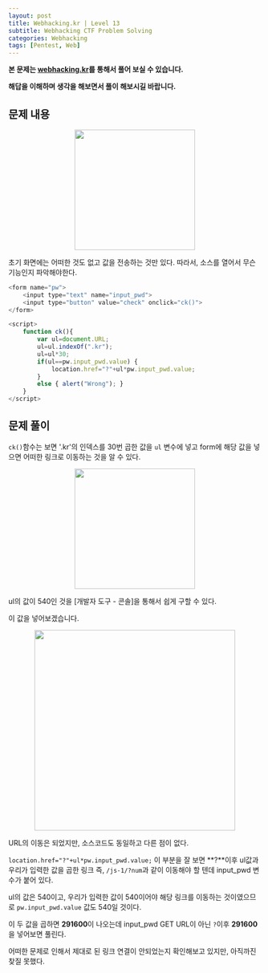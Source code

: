 ```yaml
---
layout: post
title: Webhacking.kr | Level 13
subtitle: Webhacking CTF Problem Solving
categories: Webhacking
tags: [Pentest, Web]
---
```


**본 문제는 [webhacking.kr](https://webhacking.kr)를 통해서 풀어 보실 수 있습니다.**

**해답을 이해하며 생각을 해보면서 풀이 해보시길 바랍니다.**

## 문제 내용

<p align="center">
<img src ="https://user-images.githubusercontent.com/78135526/196601493-6463e5ad-a105-4afa-9e1d-fe0d9a7f13a2.jpg" width = 240> 
</p>

초기 화면에는 어떠한 것도 없고 값을 전송하는 것만 있다. 따라서, 소스를 열어서 무슨 기능인지 파악해야한다.

```javascript
<form name="pw">
    <input type="text" name="input_pwd">
    <input type="button" value="check" onclick="ck()">
</form>

<script>
    function ck(){
        var ul=document.URL;
        ul=ul.indexOf(".kr");
        ul=ul*30;
        if(ul==pw.input_pwd.value) { 
            location.href="?"+ul*pw.input_pwd.value; 
        }
        else { alert("Wrong"); }
    }
</script>
```

## 문제 풀이

`ck()`함수는 보면 '.kr'의 인덱스를 30번 곱한 값을 `ul` 변수에 넣고 form에 해당 값을 넣으면 어떠한 링크로 이동하는 것을 알 수 있다.

<p align="center">
<img src ="https://user-images.githubusercontent.com/78135526/196602557-8f2e9807-76eb-4c8e-ac46-6ed6864fb60b.jpg" width = 240> 
</p>

ul의 값이 540인 것을 [개발자 도구 - 콘솔]을 통해서 쉽게 구할 수 있다.

이 값을 넣어보겠습니다.

<p align="center">
<img src ="https://user-images.githubusercontent.com/78135526/196602679-ebb82e0a-5dae-4971-a71a-6694a9860c9a.jpg" width = 400> 
</p>

URL의 이동은 되었지만, 소스코드도 동일하고 다른 점이 없다.

`location.href="?"+ul*pw.input_pwd.value;` 이 부분을 잘 보면 **?**이후 ul값과 우리가 입력한 값을 곱한 링크 즉, `/js-1/?num`과 같이 이동해야 할 텐데 input_pwd 변수가 붙어 있다.

ul의 값은 540이고, 우리가 입력한 값이 540이어야 해당 링크를 이동하는 것이였으므로 `pw.input_pwd.value` 값도 540일 것이다.

이 두 값을 곱하면 **291600**이 나오는데 input_pwd GET URL이 아닌 `?`이후 **291600**을 넣어보면 풀린다.

어떠한 문제로 인해서 제대로 된 링크 연결이 안되었는지 확인해보고 있지만, 아직까진 찾질 못했다.